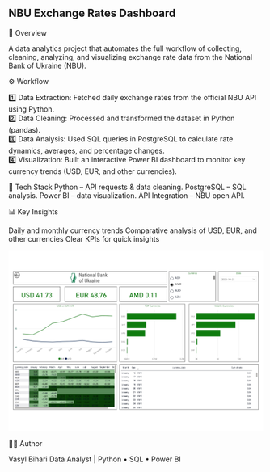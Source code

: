 ## NBU Exchange Rates Dashboard   
📘 Overview

A data analytics project that automates the full workflow of collecting, cleaning, analyzing, and visualizing exchange rate data from the National Bank of Ukraine (NBU).

⚙️ Workflow

1️⃣ Data Extraction:
Fetched daily exchange rates from the official NBU API using Python.  
2️⃣ Data Cleaning:
Processed and transformed the dataset in Python (pandas).  
3️⃣ Data Analysis:
Used SQL queries in PostgreSQL to calculate rate dynamics, averages, and percentage changes.  
4️⃣ Visualization:
Built an interactive Power BI dashboard to monitor key currency trends (USD, EUR, and other   currencies).

🧠 Tech Stack
Python – API requests & data cleaning. 
PostgreSQL – SQL analysis. 
Power BI – data visualization. 
API Integration – NBU open API. 

📊 Key Insights

Daily and monthly currency trends
Comparative analysis of USD, EUR, and other currencies
Clear KPIs for quick insights

![Dashboard](https://github.com/VasylBihari/NBU_exchangerates/blob/main/Dashboard.jpg)


👨‍💻 Author

Vasyl Bihari
Data Analyst | Python • SQL • Power BI
